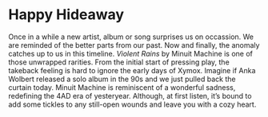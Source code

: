 # Happy Hideaway 

Once in a while a new artist, album or song surprises us on occassion. We are reminded of the better parts from our past. Now and finally, the anomaly catches up to us in this timeline. _Violent Rains_ by Minuit Machine is one of those unwrapped rarities. From the initial start of pressing play, the takeback feeling is hard to ignore the early days of Xymox. Imagine if Anka Wolbert released a solo album in the 90s and we just pulled back the curtain today. Minuit Machine is reminiscent of a wonderful sadness, redefining the 4AD era of yesteryear. Although, at first listen, it’s bound to add some tickles to any still-open wounds and leave you with a cozy heart.